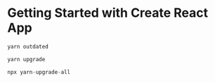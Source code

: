 # Getting Started with Create React App

```js
yarn outdated

yarn upgrade

npx yarn-upgrade-all
```
